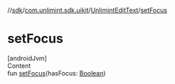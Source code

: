 //[sdk](../../../index.md)/[com.unlimint.sdk.uikit](../index.md)/[UnlimintEditText](index.md)/[setFocus](set-focus.md)



# setFocus  
[androidJvm]  
Content  
fun [setFocus](set-focus.md)(hasFocus: [Boolean](https://kotlinlang.org/api/latest/jvm/stdlib/kotlin/-boolean/index.html))  




